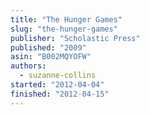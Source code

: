 ```yaml
---
title: "The Hunger Games"
slug: "the-hunger-games"
publisher: "Scholastic Press"
published: "2009"
asin: "B002MQYOFW"
authors:
  - suzanne-collins
started: "2012-04-04"
finished: "2012-04-15"
---
```

